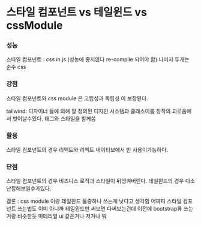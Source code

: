# 스타일 컴포넌트 vs 테일윈드 vs cssModule

### 성능

스타일 컴포넌트 : css in js (성능에 좋지않다 re-compile 되어야 함)
나머지 두개는 순수 css

### 강점

스타일 컴포넌트와 css module 은 고립성과 독립성 이 보장된다.

tailwind: 디자이너 들에 의해 잘 정의된 디자인 시스템과 클래스이름 창작의 괴로움에서 벗어날수있다. 태그와 스타일을 함께씀

### 활용

스타일 컴포넌트의 경우 리액트와 리액트 네이티브에서 만 사용이가능하다.

### 단점

스타일 컴포넌트의 경우 비즈니스 로직과 스타일이 뒤엉켜버린다.
테일윈드의 경우 다소 난잡해보일수가있다.

결론 : css module 이랑 테일윈드 둘중하나 쓰는게 낫다고 생각함 어짜피 스타일 컴포넌트 쓰는법도 이미 아니까 테일윈드만 써보면 다써보는건데 이전에 bootstrap류 쓰는거랑 비슷한듯 마테리얼 ui 같은거나 저거나 뭐
